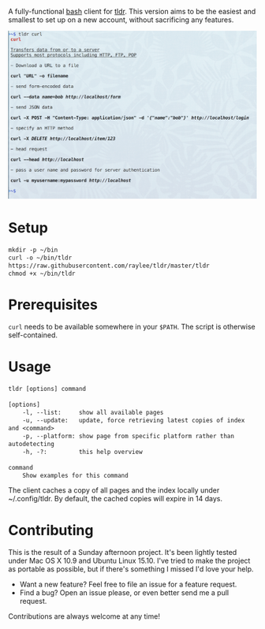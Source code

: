 A fully-functional [bash](https://en.wikipedia.org/wiki/Bash_%28Unix_shell%29) client for [tldr](https://github.com/rprieto/tldr/). This version aims to be the easiest and smallest to set up on a new account, without sacrificing any features.

![tldr screenshot](Screenshot.png?raw=true)

# Setup

	mkdir -p ~/bin
	curl -o ~/bin/tldr https://raw.githubusercontent.com/raylee/tldr/master/tldr
	chmod +x ~/bin/tldr

# Prerequisites

`curl` needs to be available somewhere in your `$PATH`. The script is otherwise self-contained.

# Usage
	tldr [options] command

	[options]
		-l, --list:     show all available pages
		-u, --update:   update, force retrieving latest copies of index and <command>
		-p, --platform: show page from specific platform rather than autodetecting
		-h, -?:         this help overview

	command
		Show examples for this command

The client caches a copy of all pages and the index locally under
~/.config/tldr. By default, the cached copies will expire in 14 days.

# Contributing

This is the result of a Sunday afternoon project. It's been lightly tested under Mac OS X 10.9 and Ubuntu Linux 15.10. I've tried to make the project as portable as possible, but if there's something I missed I'd love your help.

* Want a new feature? Feel free to file an issue for a feature request.
* Find a bug? Open an issue please, or even better send me a pull request.

Contributions are always welcome at any time!
